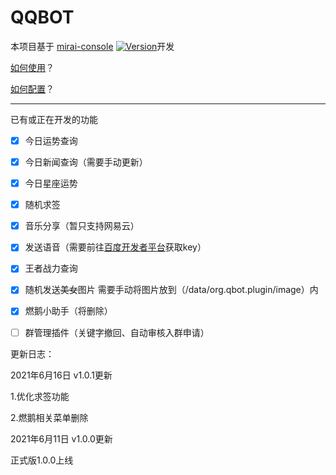 # QQBOT

本项目基于 [mirai-console](https://github.com/mamoe/mirai-console) [![Version](https://img.shields.io/badge/version-2.6.6-red)](https://github.com/mamoe/mirai/releases/tag/v2.6.6)开发

[如何使用](https://github.com/mamoe/mirai-console#%E5%AE%89%E8%A3%85-jar-%E6%8F%92%E4%BB%B6)？

[如何配置](https://github.com/duan649953543/Qbot/blob/main/CONFIG.md)？

---

已有或正在开发的功能

- [x] 今日运势查询
- [x] 今日新闻查询（需要手动更新）
- [x] 今日星座运势
- [x] 随机求签
- [x] 音乐分享（暂只支持网易云）
- [x] 发送语音（需要前往[百度开发者平台](https://ai.baidu.com/tech/speech)获取key）
- [x] 王者战力查询
- [x] 随机发送~~美女~~图片 需要手动将图片放到（/data/org.qbot.plugin/image）内
- [x] 燃鹅小助手（将删除）
- [ ] 群管理插件（关键字撤回、自动审核入群申请）



更新日志：

2021年6月16日 v1.0.1更新

1.优化求签功能

2.燃鹅相关菜单删除

2021年6月11日 v1.0.0更新

正式版1.0.0上线
